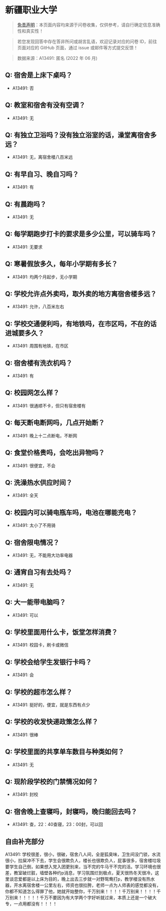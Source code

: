 # 新疆职业大学

> [免责声明](https://colleges.chat/#_3)：本页面内容均来源于问卷收集，仅供参考，请自行确定信息准确性和真实性！

> 若您发现回答中存在答非所问或胡言乱语，欢迎记录对应的问卷 ID，前往页面对应的 GitHub 页面，通过 issue 或邮件等方式提交反馈！

> 数据来源：A13491: 匿名 (2022 年 06 月)

## Q: 宿舍是上床下桌吗？

- A13491: 否

## Q: 教室和宿舍有没有空调？

- A13491: 无

## Q: 有独立卫浴吗？没有独立浴室的话，澡堂离宿舍多远？

- A13491: 无，离宿舍楼八百米远

## Q: 有早自习、晚自习吗？

- A13491: 有

## Q: 有晨跑吗？

- A13491: 无

## Q: 每学期跑步打卡的要求是多少公里，可以骑车吗？

- A13491: 无要求

## Q: 寒暑假放多久，每年小学期有多长？

- A13491: 均两个月起步，无小学期

## Q: 学校允许点外卖吗，取外卖的地方离宿舍楼多远？

- A13491: 允许，八百米左右

## Q: 学校交通便利吗，有地铁吗，在市区吗，不在的话进城要多久？

- A13491: 周围有地铁，在市区

## Q: 宿舍楼有洗衣机吗？

- A13491: 有

## Q: 校园网怎么样？

- A13491: 很通顺不卡，但只有宿舍楼有

## Q: 每天断电断网吗，几点开始断？

- A13491: 晚上十二点断电，不断网

## Q: 食堂价格贵吗，会吃出异物吗？

- A13491: 很便宜，不会

## Q: 洗澡热水供应时间？

- A13491: 全天

## Q: 校园内可以骑电瓶车吗，电池在哪能充电？

- A13491: 太小了不用骑

## Q: 宿舍限电情况？

- A13491: 无，不能用大功率电器

## Q: 通宵自习有去处吗？

- A13491: 无

## Q: 大一能带电脑吗？

- A13491: 可以

## Q: 学校里面用什么卡，饭堂怎样消费？

- A13491: 校园卡，刷卡或微信

## Q: 学校会给学生发银行卡吗？

- A13491: 会

## Q: 学校的超市怎么样？

- A13491: 挺好的，便宜，就是东西有点少

## Q: 学校的收发快递政策怎么样？

- A13491: 很棒

## Q: 学校里面的共享单车数目与种类如何？

- A13491: 无

## Q: 现阶段学校的门禁情况如何？

- A13491: 封校

## Q: 宿舍晚上查寝吗，封寝吗，晚归能回去吗？

- A13491: 查，22：40查寝，23：00封，可以回

## 自由补充部分

A13491: 学校很差，很小，很破，宿舍八人间，全是狐臭味，卫生间没门锁，水流很小，拉屎冲不下去，学生会很欺负人，楼长也很欺负人，屁事很多，宿舍楼垃圾要学生自己倒，如果想入党入团更别来，当不完的牛马干不完的活。学习环境也很差，教室破烂脏，墙壁各种约p消息，学习氛围烂到极点，夏天很热冬天很冷，这里谈恋爱都是以上床为目的，晚上出去三步就一对野鸳鸯打p，教学楼没有热水器，开水离宿舍楼一公里左右，师资也很拉胯，老师一点为人师表的感觉都没有，你都不知道怎么得罪了他，她就开始整你，千万别来！！！！千万别来！！！！千万别来！！！！！千万不要因为有大学两个字好听就过来，本质上还是一个破大专，一点用都没有！！！！